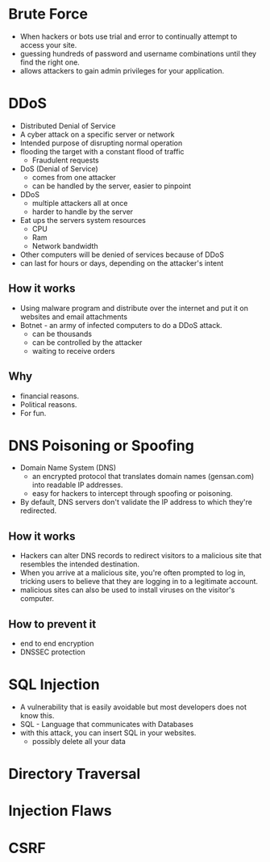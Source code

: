 # Brute Force
- When hackers or bots use trial and error to continually attempt to access your site.
- guessing hundreds of password and username combinations until they find the right one.
- allows attackers to gain admin privileges for your application.

# DDoS
- Distributed Denial of Service
- A cyber attack on a specific server or network
- Intended purpose of disrupting normal operation
- flooding the target with a constant flood of traffic
	- Fraudulent requests
- DoS (Denial of Service)
	- comes from one attacker
	- can be handled by the server, easier to pinpoint
- DDoS
	- multiple attackers all at once
	- harder to handle by the server
- Eat ups the servers system resources
	- CPU
	- Ram
	- Network bandwidth
- Other computers will be denied of services because of DDoS
- can last for hours or days, depending on the attacker's intent
## How it works
- Using malware program and distribute over the internet and put it on websites and email attachments
- Botnet - an army of infected computers to do a DDoS attack.
	- can be thousands
	- can be controlled by the attacker
	- waiting to receive orders
## Why
- financial reasons.
- Political reasons.
- For fun.

# DNS Poisoning or Spoofing
- Domain Name System (DNS)
	- an encrypted protocol that translates domain names (gensan.com) into readable IP addresses.
	- easy for hackers to intercept through spoofing or poisoning.
- By default, DNS servers don't validate the IP address to which they're redirected. 
## How it works
- Hackers can alter DNS records to redirect visitors to a malicious site that resembles the intended destination.
- When you arrive at a malicious site, you're often prompted to log in, tricking users to believe that they are logging in to a legitimate account.
- malicious sites can also be used to install viruses on the visitor's computer.
## How to prevent it
- end to end encryption
- DNSSEC protection

# SQL Injection
- A vulnerability that is easily avoidable but most developers does not know this.
- SQL - Language that communicates with Databases
- with this attack, you can insert SQL in your websites.
	- possibly delete all your data

# Directory Traversal

# Injection Flaws

# CSRF